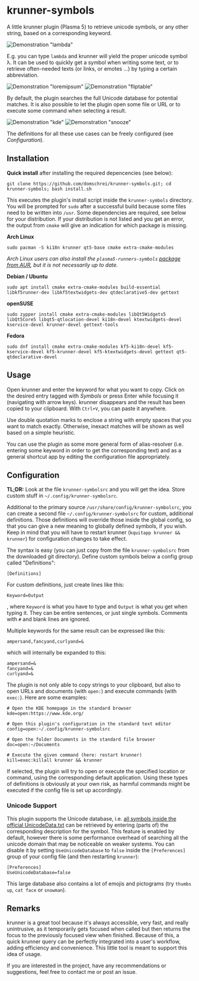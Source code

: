 # krunner-symbols

A little krunner plugin (Plasma 5) to retrieve unicode symbols, or any other string, based on a corresponding keyword.

![Demonstration "lambda"](https://raw.githubusercontent.com/domschrei/krunner-symbols/master/img/demonstration1.png)

E.g. you can type `lambda` and krunner will yield the proper unicode symbol λ. It can be used to quickly get a symbol when writing some text, or to retrieve often-needed texts (or links, or emotes ...) by typing a certain abbreviation.

![Demonstration "loremipsum"](https://raw.githubusercontent.com/domschrei/krunner-symbols/master/img/demonstration2.png)
![Demonstration "fliptable"](https://raw.githubusercontent.com/domschrei/krunner-symbols/master/img/demonstration3.png)

By default, the plugin searches the full Unicode database for potential matches. It is also possible to let the plugin open some file or URL or to execute some command when selecting a result. 

![Demonstration "kde"](https://raw.githubusercontent.com/domschrei/krunner-symbols/master/img/demonstration4.png)
![Demonstration "snooze"](https://raw.githubusercontent.com/domschrei/krunner-symbols/master/img/demonstration5.png)

The definitions for all these use cases can be freely configured (see *Configuration*).

## Installation

**Quick install** after installing the required depencencies (see below):

```
git clone https://github.com/domschrei/krunner-symbols.git; cd krunner-symbols; bash install.sh
```

This executes the plugin's install script inside the `krunner-symbols` directory. You will be prompted for `sudo` after a successful build because some files need to be written into `/usr`. Some dependencies are required, see below for your distribution. If your distribution is not listed and you get an error, the output from `cmake` will give an indication for which package is missing.

**Arch Linux**

`sudo pacman -S ki18n krunner qt5-base cmake extra-cmake-modules`

_Arch Linux users can also install the `plasma5-runners-symbols` [package from AUR](https://aur.archlinux.org/packages/plasma5-runners-symbols/ "link to AUR package"), but it is not necessarily up to date._

**Debian / Ubuntu**

`sudo apt install cmake extra-cmake-modules build-essential libkf5runner-dev libkf5textwidgets-dev qtdeclarative5-dev gettext`

**openSUSE**

`sudo zypper install cmake extra-cmake-modules libQt5Widgets5 libQt5Core5 libqt5-qtlocation-devel ki18n-devel ktextwidgets-devel kservice-devel krunner-devel gettext-tools`

**Fedora**

`sudo dnf install cmake extra-cmake-modules kf5-ki18n-devel kf5-kservice-devel kf5-krunner-devel kf5-ktextwidgets-devel gettext qt5-qtdeclarative-devel`

## Usage

Open krunner and enter the keyword for what you want to copy. Click on the desired entry tagged with *Symbols* or press Enter while focusing it (navigating with arrow keys). krunner disappears and the result has been copied to your clipboard. With `Ctrl+V`, you can paste it anywhere.

Use double quotation marks to enclose a string with empty spaces that you want to match exactly. Otherwise, inexact matches will be shown as well based on a simple heuristic.

You can use the plugin as some more general form of alias-resolver (i.e. entering some keyword in order to get the corresponding text) and as a general shortcut app by editing the configuration file appropriately.

## Configuration

**TL;DR:** Look at the file `krunner-symbolsrc` and you will get the idea. Store custom stuff in `~/.config/krunner-symbolsrc`.

Additional to the primary source `/usr/share/config/krunner-symbolsrc`, you can create a second file `~/.config/krunner-symbolsrc` for custom, additional definitions. Those definitions will override those inside the global config, so that you can give a new meaning to globally defined symbols, if you wish. Keep in mind that you will have to restart krunner (`kquitapp krunner && krunner`) for configuration changes to take effect.

The syntax is easy (you can just copy from the file `krunner-symbolsrc` from the downloaded git directory). Define custom symbols below a config group called "Definitions":
```
[Definitions]
```
For custom definitions, just create lines like this:
```
Keyword=Output
```
, where `Keyword` is what you have to type and `Output` is what you get when typing it. They can be entire sentences, or just single symbols. Comments with `#` and blank lines are ignored.

Multiple keywords for the same result can be expressed like this:
```
ampersand,fancyand,curlyand=&
```
which will internally be expanded to this:
```
ampersand=&
fancyand=&
curlyand=&
```

The plugin is not only able to copy strings to your clipboard, but also to open URLs and documents (with `open:`) and execute commands (with  `exec:`). Here are some examples:

```
# Open the KDE homepage in the standard browser
kde=open:https://www.kde.org/

# Open this plugin's configuration in the standard text editor
config=open:~/.config/krunner-symbolsrc

# Open the folder Documents in the standard file browser
doc=open:~/Documents

# Execute the given command (here: restart krunner)
kill=exec:killall krunner && krunner
```

If selected, the plugin will try to open or execute the specified location or command, using the corresponding default application. Using these types of definitions is obviously at your own risk, as harmful commands might be executed if the config file is set up accordingly.

### Unicode Support

This plugin supports the Unicode database, i.e. [all symbols inside the official UnicodeData.txt](http://www.unicode.org/Public/UCD/latest/ucd/UnicodeData.txt) can be retrieved by entering (parts of) the corresponding description for the symbol. This feature is enabled by default, however there is some performance overhead of searching all the unicode domain that may be noticeable on weaker systems. You can disable it by setting `UseUnicodeDatabase` to `false` inside the `[Preferences]` group of your config file (and then restarting `krunner`):

```
[Preferences]
UseUnicodeDatabase=false
```

This large database also contains a lot of emojis and pictograms (try `thumbs up`, `cat face` or `snowman`).

## Remarks

krunner is a great tool because it's always accessible, very fast, and really unintrusive, as it temporarily gets focused when called but then returns the focus to the previously focused view when finished. Because of this, a quick krunner query can be perfectly integrated into a user's workflow, adding efficiency and convenience. This little tool is meant to support this idea of usage.

If you are interested in the project, have any recommendations or suggestions, feel free to contact me or post an issue.

